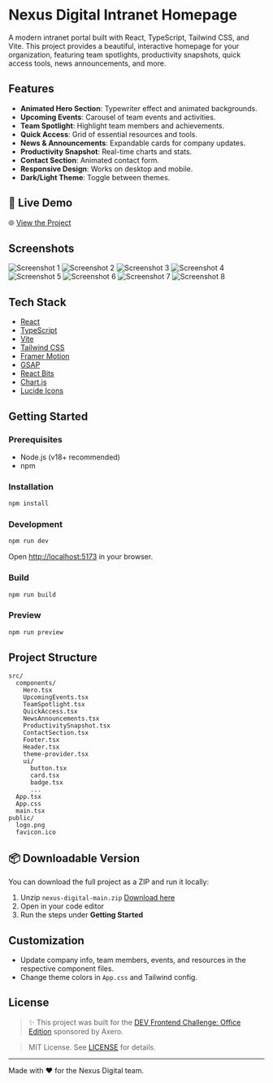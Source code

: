 # Nexus Digital Intranet Homepage

A modern intranet portal built with React, TypeScript, Tailwind CSS, and Vite. This project provides a beautiful, interactive homepage for your organization, featuring team spotlights, productivity snapshots, quick access tools, news announcements, and more.

## Features

- **Animated Hero Section**: Typewriter effect and animated backgrounds.
- **Upcoming Events**: Carousel of team events and activities.
- **Team Spotlight**: Highlight team members and achievements.
- **Quick Access**: Grid of essential resources and tools.
- **News & Announcements**: Expandable cards for company updates.
- **Productivity Snapshot**: Real-time charts and stats.
- **Contact Section**: Animated contact form.
- **Responsive Design**: Works on desktop and mobile.
- **Dark/Light Theme**: Toggle between themes.

## 🚀 Live Demo

🌐 [View the Project](https://nexus-digital-henna.vercel.app)

## Screenshots

![Screenshot 1](public/screenshot.png)
![Screenshot 2](public/screenshot2.png)
![Screenshot 3](public/screenshot3.png)
![Screenshot 4](public/screenshot4.png)
![Screenshot 5](public/screenshot5.png)
![Screenshot 6](public/screenshot6.png)
![Screenshot 7](public/screenshot7.png)
![Screenshot 8](public/screenshot8.png)

## Tech Stack

- [React](https://react.dev/)
- [TypeScript](https://www.typescriptlang.org/)
- [Vite](https://vitejs.dev/)
- [Tailwind CSS](https://tailwindcss.com/)
- [Framer Motion](https://www.framer.com/motion/)
- [GSAP](https://gsap.com/)
- [React Bits](https://reactbits.dev/)
- [Chart.js](https://www.chartjs.org/)
- [Lucide Icons](https://lucide.dev/)

## Getting Started

### Prerequisites

- Node.js (v18+ recommended)
- npm

### Installation

```sh
npm install
```

### Development

```sh
npm run dev
```

Open [http://localhost:5173](http://localhost:5173) in your browser.

### Build

```sh
npm run build
```

### Preview

```sh
npm run preview
```

## Project Structure

```
src/
  components/
    Hero.tsx
    UpcomingEvents.tsx
    TeamSpotlight.tsx
    QuickAccess.tsx
    NewsAnnouncements.tsx
    ProductivitySnapshot.tsx
    ContactSection.tsx
    Footer.tsx
    Header.tsx
    theme-provider.tsx
    ui/
      button.tsx
      card.tsx
      badge.tsx
      ...
  App.tsx
  App.css
  main.tsx
public/
  logo.png
  favicon.ico
```

## 📦 Downloadable Version

You can download the full project as a ZIP and run it locally:

1. Unzip `nexus-digital-main.zip` [Download here](https://github.com/Walidadebayo/nexus-digital/archive/refs/heads/main.zip)
2. Open in your code editor
3. Run the steps under **Getting Started**

## Customization

- Update company info, team members, events, and resources in the respective component files.
- Change theme colors in `App.css` and Tailwind config.

## License

> ✨ This project was built for the [DEV Frontend Challenge: Office Edition](https://dev.to/challenges/frontend/axero) sponsored by Axero.

> MIT License. See [LICENSE](LICENSE) for details.

---

Made with ❤️ for the Nexus Digital team.
